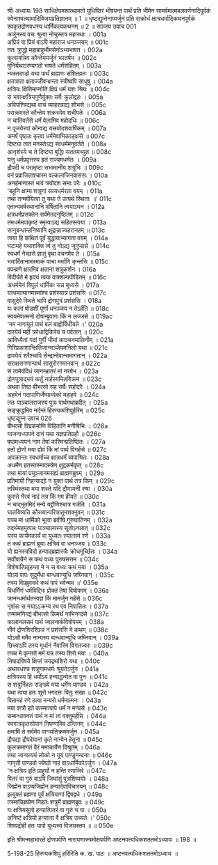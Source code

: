 श्रीः
अध्यायः 198
साधिक्षेपमश्वत्थामतो युधिष्ठिरं भीषयन्तं पार्थं प्रति भीमेन सामर्षमात्मबलवर्णनादिपूर्वकं स्वेनाश्वत्थामादिविजयप्रतिज्ञानम् ॥ 1 ॥ धृष्टद्युम्नेनाप्यर्जुनं प्रति सक्रोधं क्षात्रधर्मादिकथनपूर्वकं स्वकृतद्रोणवधस्य धार्मिकत्वकथनम् ॥ 2 ॥
सञ्जय उवाच 	001  
अर्जुनस्य वचः श्रुत्वा नोचुस्तत्र महारथाः ।	001a  
अप्रियं वा प्रियं वाऽपि महाराज धनञ्जयम् ॥	001c  
ततः क्रुद्धो महाबाहुर्भीमसेनोऽभ्यभाषत ।	002a  
कुत्सयन्निव कौन्तेयमर्जुनं भरतर्षभ ॥	002c  
मुनिर्यथाऽरण्यगतो भाषते धर्मसंहितम् ।	003a  
न्यस्तदण्डो यथा पार्थं ब्राह्मणः संशितव्रतः ॥	003c  
क्षतत्राता क्षताज्जीवन्क्षन्ता स्त्रीष्वपि साधुषु ।	004a  
क्षत्रियः क्षितिमाप्नोति क्षिप्रं धर्मं यशः श्रियः ॥	004c  
स भवान्क्षत्रियगुणैर्युक्तः सर्वैः कुलोद्वहः ।	005a  
अविपश्चिद्यथा वाचं व्याहरन्नाद्य शोभसे ॥	005c  
पराक्रमस्ते कौन्तेय शक्रस्येव शचीपतेः ।	006a  
न चातिवर्तसे धर्मं वेलामिव महोदधिः ॥	006c  
न पूजयेत्त्वां कोन्वद्य यत्त्रयोदशवार्षिकम् ।	007a  
अमर्षं पृष्ठतः कृत्वा धर्ममेवाभिकाङ्क्षसे ॥	007c  
दिष्ट्या तात मनस्तेऽद्य स्वधर्ममनुवर्तते ।	008a  
आनृशंस्ये च ते दिष्ट्या बुद्धिः सततमच्युत ॥	008c  
यत्तु धर्मप्रवृत्तस्य हृतं राज्यमधर्मतः ।	009a  
द्रौपदी च परामृष्टा सभामानीय शत्रुभिः ॥	009c  
वनं प्रव्राजिताश्चास्म वल्कलाजिनवाससः ।	010a  
अनर्हमाणास्तं भावं त्रयोदश समाः परैः ॥	010c  
\'बहूनि क्षाम्य शत्रूणां सत्यधर्मरता वयम् ।	011a  
तथा तन्मर्षयित्वा तु यथा ते उत्पथे स्थिताः ॥\'	011c  
एतान्यमर्षस्थानानि मर्षितानि त्वयाऽघन ।	012a  
क्षत्रधर्मप्रसक्तेन सर्वमेतदनुष्ठितम् ॥	012c  
तमधर्ममपाकृष्टं स्मृत्वाऽद्य सहितस्त्वया ।	013a  
सानुबन्धान्हनिष्यामि क्षुद्रान्राज्यहरानहम् ॥	013c  
त्वया हि कथितं पूर्वं युद्धायाभ्यागता वयम् ।	014a  
घटामहे यथाशक्ति त्वं तु नोऽद्य जुगुप्ससे ॥	014c  
स्वधर्मं नेच्छसे ज्ञातुं वृथा वचनमेव ते ।	015a  
भयार्दितानामस्माकं वाचा मर्माणि कृन्तसि ॥	015c  
वपन्व्रणे क्षारमिव क्षतानां शत्रुकर्शन ।	016a  
विदीर्यते मे हृदयं त्वया वाक्शल्यपीडितम् ॥	016c  
अधर्ममेनं विपुलं धार्मिकः सन्न बुध्यसे ।	017a  
यत्त्वमात्मानमस्मांश्च प्रशंस्यान्न प्रशंससि ॥	017c  
वासुदेवे स्थिते चापि द्रोणपुत्रं प्रशंससि ।	018a  
यः कलां षोडशीं पूर्णां धनञ्जय न तेऽर्हति ॥	018c  
स्वयमेवात्मनो दोषान्ब्रुवाणः किं न लज्जसे ॥	019ac  
\'मम नागायुतं पार्थ बलं बाह्वोर्विधीयते ।\'	020a  
दारयेयं महीं क्रोधाद्विकिरेयं च पर्वतान् ॥	020c  
आविध्यैतां गदां गुर्वीं भीमां काञ्चनमालिनीम् ।	021a  
गिरिप्रकाशान्क्षितिजान्भञ्जेयमनिलो यथा ॥	021c  
द्रावयेयं शरैश्चापि सेन्द्रान्देवान्समागतान् ।	022a  
सराक्षसगणान्पार्थ सासुरोरगमानवान् ॥	022c  
स त्वमेवंविधं जानन्भ्रातरं मां नरर्षभ ।	023a  
द्रोणपुत्राद्भयं कर्तुं नार्हस्यमितविक्रम ॥	023c  
अथवा तिष्ठ बीभत्सो सह सर्वैः सहोदरैः ।	024a  
अहमेनं गदापाणिर्जेष्याम्येको महाहवे ॥	024c  
ततः पाञ्चालराजस्य पुत्रः पार्थमथाब्रवीत् ।	025a  
सङ्क्रुद्धमिव नर्दन्तं हिरण्यकशिपुर्हरिम् ॥	025c  
धृष्टद्युम्न उवाच 	026  
बीभत्सो विप्रकर्माणि विहितानि मनीषिभिः ।	026a  
याजनाध्यापने दानं यथा यज्ञप्रतिग्रहौ ॥	026c  
षष्ठमध्ययनं नाम तेषां कस्मिन्प्रतिष्ठितः ।	027a  
हतो द्रोणो मया ह्येवं किं मां पार्थ विगर्हसे ॥	027c  
अपक्रान्तः स्वधर्माच्च क्षात्रधर्मं व्यपाश्रितः ।	028a  
अधर्मेण हतस्तस्मादस्त्रेण क्षुद्रकर्मकृत् ॥	028c  
तथा मायां प्रयुञ्जानमसह्यं ब्राह्मणब्रुवम् ।	029a  
प्रतिमायी निहन्याद्यो न युक्तं पार्थ तत्र किम् ॥	029c  
तस्मिंस्तथा मया शस्ते यदि द्रौणायनी रुषा ।	030a  
कुरुते भैरवं नादं तत्र किं मम हीयते ॥	030c  
न चाद्भुतमिदं मन्ये यद्द्रौणिश्चात्र गर्जति ।	031a  
घातयिष्यति कौरव्यान्परित्रातुमशक्नुवन् ॥	031c  
यच्च मां धार्मिको भूत्वा ब्रवीषि गुरुघातिनम् ।	032a  
तदर्थमहमुत्पन्नः पाञ्चाल्यस्य सुतोऽनलात् ॥	032c  
यस्य कार्यमकार्यं वा युध्यतः स्यात्समं रणे ।	033a  
तं कथं ब्राह्मणं ब्रूयाः क्षत्रियं वा धनञ्जय ॥	033c  
यो ह्यनस्त्रविदो हन्याद्ब्रह्मास्त्रैः क्रोधमूर्च्छितः ।	034a  
सर्वोपायैर्न स कथं वध्यः पुरुषसत्तम ॥	034c  
विशेषात्पितृहन्ता मे न स वध्यः कथं मया ।	035a  
योऽयं पापः सुदुर्मेधा बान्धवान्युधि जघ्निवान् ।	035c  
तस्य विप्रब्रुववधे कथं पापं भवेन्मम ॥\'	035e  
विधर्मिणं धर्मविद्भिः प्रोक्तं तेषां विषोपमम् ।	036a  
जानन्धर्मार्थतत्त्वज्ञ किं मामर्जुन गर्हसे ॥	036c  
नृशंसः स मयाऽऽक्रम्य रथ एव निपातितः ।	037a  
तन्मामनिन्द्यं बीभत्सो किमर्थं नाभिनन्दसे ॥	037c  
कालानलसमं पार्थ ज्वलनार्कविषोपमम् ।	038a  
भीमं द्रोणशिरश्छिन्नं न प्रशंससि मे कथम् ॥	038c  
योऽसौ ममैव नान्यस्य बान्धवान्युधि जघ्निवान् ।	039a  
छित्त्वाऽपि तस्य मूर्धानं नैवास्मि विगतज्वरः ॥	039c  
तच्च मे कृन्तते मर्म यन्न तस्य शिरो मया ।	040a  
निषादविषये क्षिप्तं जयद्रथशिरो यथा ॥	040c  
अथावधश्च शत्रूणामधर्मः श्रूयतेऽर्जुन ।	041a  
क्षत्रियस्य हि धर्मोऽयं हन्याद्धन्येत वा पुनः ॥	041c  
स शत्रुर्निहतः सङ्ख्ये मया धर्मेण पाण्डव ।	042a  
यथा त्वया हतः शूरो भगदत्तः पितुः सखा ॥	042c  
पितामहं रणे हत्वा मन्यसे धर्ममात्मनः ।	043a  
मया शत्रौ हते कस्मात्पापे धर्मं न मन्यसे ॥	043c  
सम्बन्धावनतं पार्थ न मां त्वं वक्तुमर्हसि ।	044a  
स्वगात्रकृतसोपानं निषण्णमिव दन्तिनम् ॥	044c  
क्षमामि ते सर्वमेव वाग्व्यतिक्रममर्जुन ।	045a  
द्रौपद्या द्रौपदेयानां कृते नान्येन हेतुना ॥	045c  
कुलक्रमागतं वैरं ममाचार्येण विश्रुतम् ।	046a  
तथा जानात्ययं लोको न यूयं पाण्डुनन्दनाः ॥	046c  
नानृती पाण्डवो ज्येष्ठो नाहं वाऽधार्मिकोऽर्जुन ।	047a  
\'न क्षत्रिय इति प्राहुर्यो न हन्ति रणाजिरे ॥	047c  
पितरं वा गुरुं वाऽपि जिघांसुं पुत्रशिष्ययोः ।	048a  
जिह्मेन वाऽप्यजिह्मेन हन्यादेवाविचारयन् ॥	048c  
इत्युक्तं ब्रह्मणा पूर्वं क्षत्रियाणां द्विषद्वधे ।	049a  
तस्माच्छिष्येण निहतः शत्रुर्मे ब्राह्मणब्रुवः ॥	049c  
यः क्षत्रियसुतो हन्यात्पितरं वा गुरुं च वा ।	050a  
अनिष्टं क्षत्रियो हन्यात्स वै क्षत्रिय उच्यते ।\'	050c  
शिष्यद्रोही हतः पापो युध्यस्व विजयस्तव ॥ ॥	050e  

इति श्रीमन्महाभारते द्रोणपर्वणि नारायणास्त्रमोक्षपर्वणि अष्टनवत्यधिकशततमोऽध्यायः ॥ 198 ॥

5-198-25 हिरण्यकशिपुं हरिरिति क. ख. पाठः ॥ अष्टनवत्यधिकशततमोऽध्यायः ॥	
